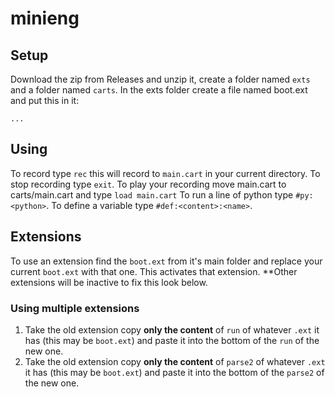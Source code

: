 # minieng
## Setup
Download the zip from Releases and unzip it, create a folder named `exts` and a folder named `carts`. In the exts folder create a file named boot.ext and put this in it:
```
...
```
## Using
To record type `rec` this will record to `main.cart` in your current directory. To stop recording type `exit`. To play your recording move main.cart to carts/main.cart and type `load main.cart`
To run a line of python type `#py:<python>`. To define a variable type `#def:<content>:<name>`.
## Extensions
To use an extension find the `boot.ext` from it's main folder and replace your current `boot.ext` with that one. This activates that extension. **Other extensions will be inactive to fix this look below.
### Using multiple extensions
1. Take the old extension copy **only the content** of `run` of whatever `.ext` it has (this may be `boot.ext`) and paste it into the bottom of the `run` of the new one.
2. Take the old extension copy **only the content** of `parse2` of whatever `.ext` it has (this may be `boot.ext`) and paste it into the bottom of the `parse2` of the new one.
